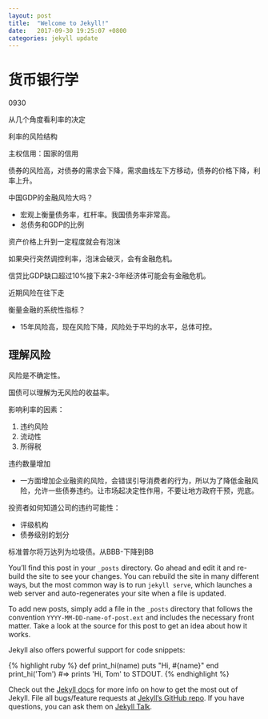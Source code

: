 ```yaml
---
layout: post
title:  "Welcome to Jekyll!"
date:   2017-09-30 19:25:07 +0800
categories: jekyll update
---
```

# 货币银行学

0930

从几个角度看利率的决定

利率的风险结构



主权信用：国家的信用

债券的风险高，对债券的需求会下降，需求曲线左下方移动，债券的价格下降，利率上升。



中国GDP的金融风险大吗？

- 宏观上衡量债务率，杠杆率。我国债务率非常高。
- 总债务和GDP的比例

资产价格上升到一定程度就会有泡沫

如果央行突然调控利率，泡沫会破灭，会有金融危机。

信贷比GDP缺口超过10%接下来2-3年经济体可能会有金融危机。



近期风险在往下走



衡量金融的系统性指标？

- 15年风险高，现在风险下降，风险处于平均的水平，总体可控。



## 理解风险

风险是不确定性。



国债可以理解为无风险的收益率。



影响利率的因素：

1. 违约风险
2. 流动性
3. 所得税



违约数量增加

- 一方面增加企业融资的风险，会错误引导消费者的行为，所以为了降低金融风险，允许一些债券违约。让市场起决定性作用，不要让地方政府干预，兜底。



投资者如何知道公司的违约可能性：

- 评级机构
- 债券级别的划分



标准普尔将万达列为垃圾债。从BBB-下降到BB

You’ll find this post in your `_posts` directory. Go ahead and edit it and re-build the site to see your changes. You can rebuild the site in many different ways, but the most common way is to run `jekyll serve`, which launches a web server and auto-regenerates your site when a file is updated.

To add new posts, simply add a file in the `_posts` directory that follows the convention `YYYY-MM-DD-name-of-post.ext` and includes the necessary front matter. Take a look at the source for this post to get an idea about how it works.

Jekyll also offers powerful support for code snippets:

{% highlight ruby %}
def print_hi(name)
  puts "Hi, #{name}"
end
print_hi('Tom')
#=> prints 'Hi, Tom' to STDOUT.
{% endhighlight %}

Check out the [Jekyll docs][jekyll-docs] for more info on how to get the most out of Jekyll. File all bugs/feature requests at [Jekyll’s GitHub repo][jekyll-gh]. If you have questions, you can ask them on [Jekyll Talk][jekyll-talk].

[jekyll-docs]: https://jekyllrb.com/docs/home
[jekyll-gh]:   https://github.com/jekyll/jekyll
[jekyll-talk]: https://talk.jekyllrb.com/
